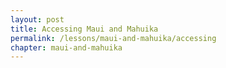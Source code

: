 ```yaml
---
layout: post
title: Accessing Maui and Mahuika
permalink: /lessons/maui-and-mahuika/accessing
chapter: maui-and-mahuika
---
```



